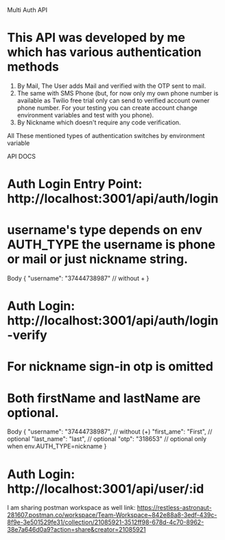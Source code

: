 Multi Auth API

# This API was developed by me which has various authentication methods

1. By Mail, The User adds Mail and verified with the OTP sent to mail.
2. The same with SMS Phone (but, for now only my own phone number is available as Twilio free trial only can send to verified account owner phone number. For your testing you can create account change environment variables and test with you phone).
3. By Nickname which doesn't require any code verification.

All These mentioned types of authentication switches by environment variable

API DOCS

# Auth Login Entry Point: http://localhost:3001/api/auth/login
# username's type depends on env AUTH_TYPE the username is phone or mail or just nickname string.
Body {
    "username": "37444738987" // without +
}

# Auth Login: http://localhost:3001/api/auth/login-verify
# For nickname sign-in otp is omitted
# Both firstName and lastName are optional.
Body {
    "username": "37444738987", // without (+) 
    "first_ame": "First", // optional
    "last_name": "last", // optional
    "otp": "318653" // optional only when env.AUTH_TYPE=nickname
}

# Auth Login: http://localhost:3001/api/user/:id

I am sharing postman workspace as well
link: https://restless-astronaut-281607.postman.co/workspace/Team-Workspace~842e88a8-3edf-439c-8f9e-3e501529fe31/collection/21085921-3512ff98-678d-4c70-8962-38e7a646d0a9?action=share&creator=21085921